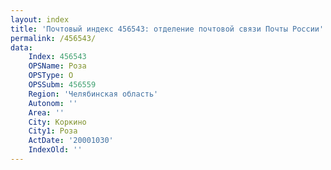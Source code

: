 ```yaml
---
layout: index
title: 'Почтовый индекс 456543: отделение почтовой связи Почты России'
permalink: /456543/
data:
    Index: 456543
    OPSName: Роза
    OPSType: О
    OPSSubm: 456559
    Region: 'Челябинская область'
    Autonom: ''
    Area: ''
    City: Коркино
    City1: Роза
    ActDate: '20001030'
    IndexOld: ''
---
```

